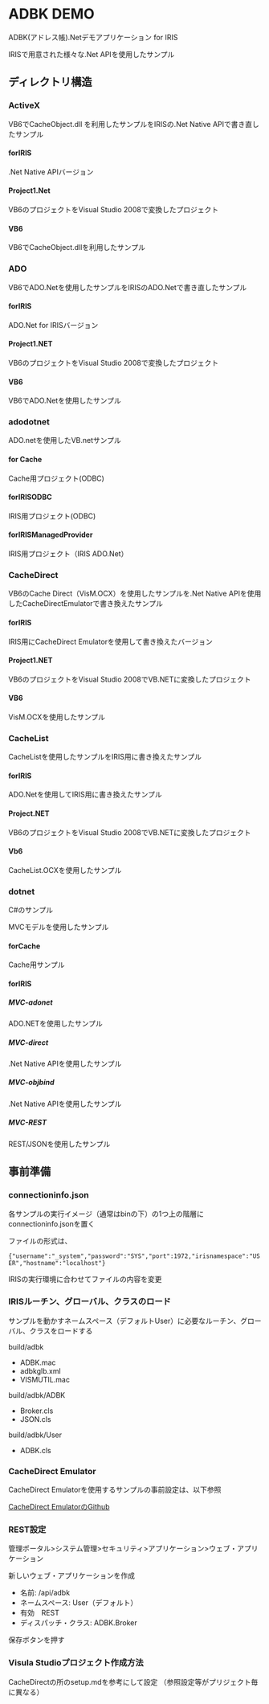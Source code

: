 # ADBK DEMO

ADBK(アドレス帳).Netデモアプリケーション for IRIS

IRISで用意された様々な.Net APIを使用したサンプル

## ディレクトリ構造

### ActiveX

VB6でCacheObject.dll を利用したサンプルをIRISの.Net Native APIで書き直したサンプル

#### forIRIS

.Net Native APIバージョン

#### Project1.Net

VB6のプロジェクトをVisual Studio 2008で変換したプロジェクト

#### VB6

VB6でCacheObject.dllを利用したサンプル

### ADO

VB6でADO.Netを使用したサンプルをIRISのADO.Netで書き直したサンプル

#### forIRIS

ADO.Net for IRISバージョン

#### Project1.NET

VB6のプロジェクトをVisual Studio 2008で変換したプロジェクト

#### VB6

VB6でADO.Netを使用したサンプル

### adodotnet

ADO.netを使用したVB.netサンプル

#### for Cache

Cache用プロジェクト(ODBC)

#### forIRISODBC

IRIS用プロジェクト(ODBC)

#### forIRISManagedProvider

IRIS用プロジェクト（IRIS ADO.Net）

### CacheDirect

VB6のCache Direct（VisM.OCX）を使用したサンプルを.Net Native APIを使用したCacheDirectEmulatorで書き換えたサンプル

#### forIRIS

IRIS用にCacheDirect Emulatorを使用して書き換えたバージョン

#### Project1.NET

VB6のプロジェクトをVisual Studio 2008でVB.NETに変換したプロジェクト

#### VB6

VisM.OCXを使用したサンプル

### CacheList

CacheListを使用したサンプルをIRIS用に書き換えたサンプル

#### forIRIS

ADO.Netを使用してIRIS用に書き換えたサンプル

#### Project.NET

VB6のプロジェクトをVisual Studio 2008でVB.NETに変換したプロジェクト

#### Vb6

CacheList.OCXを使用したサンプル

### dotnet

C#のサンプル

MVCモデルを使用したサンプル

#### forCache

Cache用サンプル

#### forIRIS

##### MVC-adonet

ADO.NETを使用したサンプル

##### MVC-direct

.Net Native APIを使用したサンプル

##### MVC-objbind

.Net Native APIを使用したサンプル

##### MVC-REST

REST/JSONを使用したサンプル

## 事前準備

### connectioninfo.json

各サンプルの実行イメージ（通常はbinの下）の1つ上の階層にconnectioninfo.jsonを置く

ファイルの形式は、

 `{"username":"_system","password":"SYS","port":1972,"irisnamespace":"USER","hostname":"localhost"} `

IRISの実行環境に合わせてファイルの内容を変更

### IRISルーチン、グローバル、クラスのロード

サンプルを動かすネームスペース（デフォルトUser）に必要なルーチン、グローバル、クラスをロードする

build/adbk

- ADBK.mac
- adbkglb.xml
- VISMUTIL.mac

build/adbk/ADBK

- Broker.cls
- JSON.cls

build/adbk/User

- ADBK.cls

### CacheDirect Emulator

CacheDirect Emulatorを使用するサンプルの事前設定は、以下参照

[CacheDirect EmulatorのGithub](https://github.com/wolfman0719/CacheDirectEmulator.git)


### REST設定

管理ポータル>システム管理>セキュリティ>アプリケーション>ウェブ・アプリケーション

新しいウェブ・アプリケーションを作成

- 名前:  /api/adbk
- ネームスペース: User（デフォルト）
- 有効　REST
- ディスパッチ・クラス: ADBK.Broker

保存ボタンを押す

### Visula Studioプロジェクト作成方法

CacheDirectの所のsetup.mdを参考にして設定
（参照設定等がプリジェクト毎に異なる）
